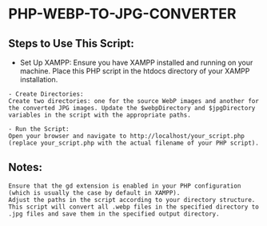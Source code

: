 # PHP-WEBP-TO-JPG-CONVERTER
## Steps to Use This Script:

   - Set Up XAMPP:
    Ensure you have XAMPP installed and running on your machine. Place this PHP script in the htdocs directory of your XAMPP installation.

    - Create Directories:
    Create two directories: one for the source WebP images and another for the converted JPG images. Update the $webpDirectory and $jpgDirectory variables in the script with the appropriate paths.

    - Run the Script:
    Open your browser and navigate to http://localhost/your_script.php (replace your_script.php with the actual filename of your PHP script).

## Notes:

    Ensure that the gd extension is enabled in your PHP configuration (which is usually the case by default in XAMPP).
    Adjust the paths in the script according to your directory structure.
    This script will convert all .webp files in the specified directory to .jpg files and save them in the specified output directory.
